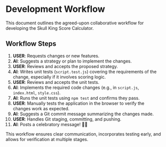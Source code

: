 # Development Workflow

This document outlines the agreed-upon collaborative workflow for developing the Skull King Score Calculator.

## Workflow Steps

1.  **USER**: Requests changes or new features.
2.  **AI**: Suggests a strategy or plan to implement the changes.
3.  **USER**: Reviews and accepts the proposed strategy.
4.  **AI**: Writes unit tests (`script.test.js`) covering the requirements of the change, especially if it involves scoring logic.
5.  **USER**: Reviews and accepts the unit tests.
6.  **AI**: Implements the required code changes (e.g., in `script.js`, `index.html`, `style.css`).
7.  **AI**: Runs the unit tests using `npm test` and confirms they pass.
8.  **USER**: Manually tests the application in the browser to verify the changes work as expected.
9.  **AI**: Suggests a Git commit message summarizing the changes made.
10. **USER**: Handles Git staging, committing, and pushing.
11. **AI**: Posts a celebratory message! 🥳🎉

This workflow ensures clear communication, incorporates testing early, and allows for verification at multiple stages. 